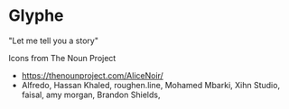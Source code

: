 # Glyphe

"Let me tell you a story"


Icons from The Noun Project
- https://thenounproject.com/AliceNoir/
- Alfredo, Hassan Khaled, roughen.line, Mohamed Mbarki, Xihn Studio, faisal, amy morgan, Brandon Shields, 
